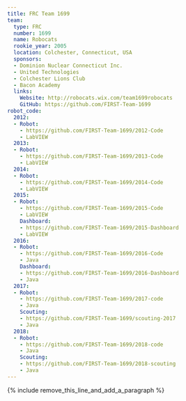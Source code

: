 ```yaml
---
title: FRC Team 1699
team:
  type: FRC
  number: 1699
  name: Robocats
  rookie_year: 2005
  location: Colchester, Connecticut, USA
  sponsors:
  - Dominion Nuclear Connecticut Inc.
  - United Technologies
  - Colchester Lions Club
  - Bacon Academy
  links:
    Website: http://robocats.wix.com/team1699robocats
    GitHub: https://github.com/FIRST-Team-1699
robot_code:
  2012:
  - Robot:
    - https://github.com/FIRST-Team-1699/2012-Code
    - LabVIEW
  2013:
  - Robot:
    - https://github.com/FIRST-Team-1699/2013-Code
    - LabVIEW
  2014:
  - Robot:
    - https://github.com/FIRST-Team-1699/2014-Code
    - LabVIEW
  2015:
  - Robot:
    - https://github.com/FIRST-Team-1699/2015-Code
    - LabVIEW
    Dashboard:
    - https://github.com/FIRST-Team-1699/2015-Dashboard
    - LabVIEW
  2016:
  - Robot:
    - https://github.com/FIRST-Team-1699/2016-Code
    - Java
    Dashboard:
    - https://github.com/FIRST-Team-1699/2016-Dashboard
    - Java
  2017:
  - Robot:
    - https://github.com/FIRST-Team-1699/2017-code
    - Java
    Scouting:
    - https://github.com/FIRST-Team-1699/scouting-2017
    - Java
  2018:
  - Robot:
    - https://github.com/FIRST-Team-1699/2018-code
    - Java
    Scouting:
    - https://github.com/FIRST-Team-1699/2018-scouting
    - Java
---
```


{% include remove_this_line_and_add_a_paragraph %}